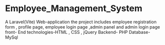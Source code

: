 # Employee_Management_System
A Laravel(Vite) Web-application
the project includes employee registration form , profile page, employee login page ,admin panel and admin login page 
front- End technologies-HTML , CSS , jQuery
Backend- PHP
Database- MySql
